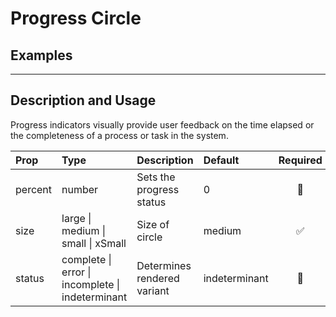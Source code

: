 # Progress Circle

## Examples

<!-- STORY -->

<!-- SOURCE -->

---

## Description and Usage

Progress indicators visually provide user feedback on the time elapsed or the completeness of a process or task in the system.

| Prop    | Type                                             | Description                 | Default       |      Required      |
| :------ | :----------------------------------------------- | :-------------------------- | :------------ | :----------------: |
| percent | number                                           | Sets the progress status    | 0             |     :no_good:      |
| size    | large \| medium \| small \| xSmall               | Size of circle              | medium        | :white_check_mark: |
| status  | complete \| error \| incomplete \| indeterminant | Determines rendered variant | indeterminant |     :no_good:      |
